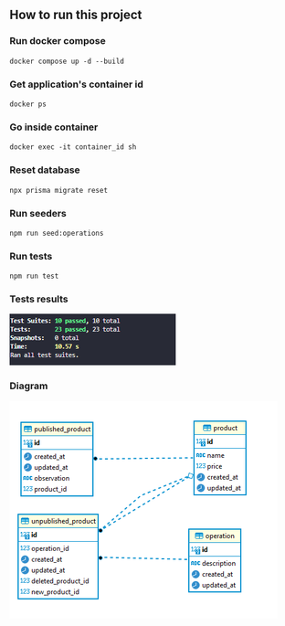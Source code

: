 ## How to run this project

### Run docker compose
```
docker compose up -d --build
```

### Get application's container id 
```
docker ps
```

### Go inside container
```
docker exec -it container_id sh
```

### Reset database 
```
npx prisma migrate reset
```

### Run seeders
```
npm run seed:operations
```

### Run tests
```
npm run test
```

### Tests results
![Tests](public/tests.png)

### Diagram
![Diagram](public/diagram.png)

